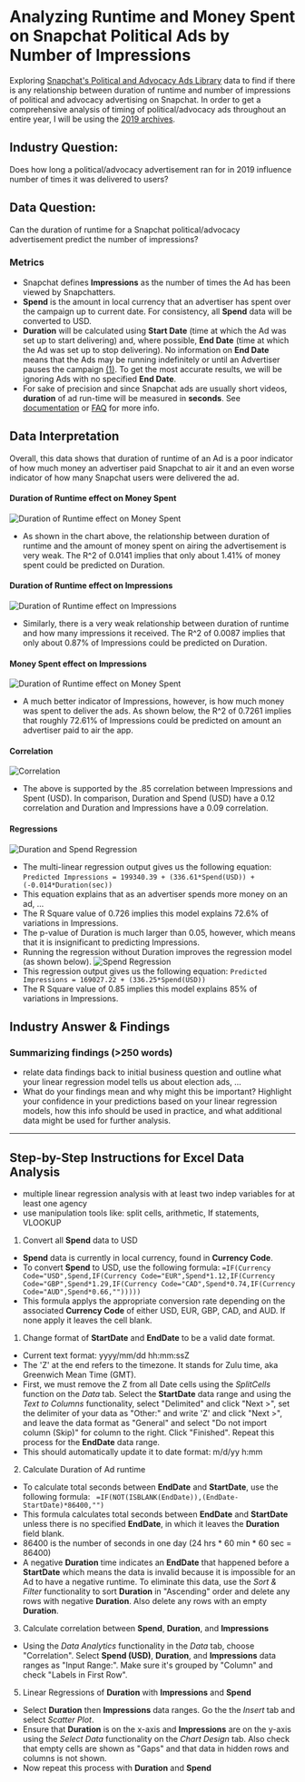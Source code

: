 # Analyzing Runtime and Money Spent on Snapchat Political Ads by Number of Impressions
Exploring [Snapchat's Political and Advocacy Ads Library](https://www.snap.com/en-US/political-ads/) data to find if there is any relationship between duration of runtime and number of impressions of political and advocacy advertising on Snapchat.
In order to get a comprehensive analysis of timing of political/advocacy ads throughout an entire year, I will be using the [2019 archives](https://github.com/CamilaCamacho/timing_of_impressions_snapchat_political_ads/blob/master/PoliticalAds.csv).

## Industry Question:
Does how long a political/advocacy advertisement ran for in 2019 influence number of times it was delivered to users?

## Data Question:
Can the duration of runtime for a Snapchat political/advocacy advertisement predict the number of impressions? 

### Metrics 
* Snapchat defines **Impressions** as the number of times the Ad has been viewed by Snapchatters. 
* **Spend** is the amount in local currency that an advertiser has spent over the campaign up to current date. For consistency, all **Spend** data will be converted to USD. 
* **Duration** will be calculated using **Start Date** (time at which the Ad was set up to start delivering) and, where possible, **End Date** (time at which the Ad was set up to stop delivering). No information on **End Date** means that the Ads may be running indefinitely or until an Advertiser pauses the campaign [(1)](https://businesshelp.snapchat.com/en-US/article/political-ads-library). To get the most accurate results, we will be ignoring Ads with no specified **End Date**.
* For sake of precision and since Snapchat ads are usually short videos, **duration** of ad run-time will be measured in **seconds**.
See [documentation](https://github.com/CamilaCamacho/timing_of_impressions_snapchat_political_ads/blob/master/2019PoliticalAds_readme.txt) or [FAQ](https://businesshelp.snapchat.com/en-US/article/political-ads-library) for more info.

## Data Interpretation
Overall, this data shows that duration of runtime of an Ad is a poor indicator of how much money an advertiser paid Snapchat to air it and an even worse indicator of how many Snapchat users were delivered the ad. 

#### Duration of Runtime effect on Money Spent
![Duration of Runtime effect on Money Spent](https://github.com/CamilaCamacho/timing_of_impressions_snapchat_political_ads/blob/master/data_visualizations/Duration%20on%20Spend.png)
* As shown in the chart above, the relationship between duration of runtime and the amount of money spent on airing the advertisement is very weak. The R^2 of 0.0141 implies that only about 1.41% of money spent could be predicted on Duration. 
#### Duration of Runtime effect on Impressions
![Duration of Runtime effect on Impressions](https://github.com/CamilaCamacho/timing_of_impressions_snapchat_political_ads/blob/master/data_visualizations/Duration%20on%20Impressions.png)
* Similarly, there is a very weak relationship between duration of runtime and how many impressions it received. The R^2 of 0.0087 implies that only about 0.87% of Impressions could be predicted on Duration. 
#### Money Spent effect on Impressions
![Duration of Runtime effect on Money Spent](https://github.com/CamilaCamacho/timing_of_impressions_snapchat_political_ads/blob/master/data_visualizations/Spend%20on%20Impressions.png)
* A much better indicator of Impressions, however, is how much money was spent to deliver the ads. As shown below, the R^2 of 0.7261 implies that roughly 72.61% of Impressions could be predicted on amount an advertiser paid to air the app. 
#### Correlation
![Correlation](https://github.com/CamilaCamacho/timing_of_impressions_snapchat_political_ads/blob/master/data_visualizations/Correlation.png)
* The above is supported by the .85 correlation between Impressions and Spent (USD). In comparison, Duration and Spend (USD) have a 0.12 correlation and Duration and Impressions have a 0.09 correlation.
#### Regressions
![Duration and Spend Regression](https://github.com/CamilaCamacho/timing_of_impressions_snapchat_political_ads/blob/master/data_visualizations/Regression.png)
* The multi-linear regression output gives us the following equation:
```Predicted Impressions = 199340.39 + (336.61*Spend(USD)) + (-0.014*Duration(sec))```
* This equation explains that as an advertiser spends more money on an ad, ... 
* The R Square value of 0.726 implies this model explains 72.6% of variations in Impressions. 
* The p-value of Duration is much larger than 0.05, however, which means that it is insignificant to predicting Impressions.
* Running the regression without Duration improves the regression model (as shown below). 
![Spend Regression](https://github.com/CamilaCamacho/timing_of_impressions_snapchat_political_ads/blob/master/data_visualizations/Spend%20Regression.png)
* This regression output gives us the following equation:
```Predicted Impressions = 169027.22 + (336.25*Spend(USD))```
* The R Square value of 0.85 implies this model explains 85% of variations in Impressions. 

## Industry Answer & Findings
### Summarizing findings (>250 words)

* relate data findings back to initial business question and outline what your linear regression model tells us about election ads, ... 
* What do your findings mean and why might this be important? Highlight your confidence in your predictions based on your linear regression models, how this info should be used in practice, and what additional data might be used for further analysis. 

--- 

## Step-by-Step Instructions for Excel Data Analysis
* multiple linear  regression analysis with at least two indep variables for at least one agency 
* use manipulation tools like: split cells, arithmetic, If statements, VLOOKUP

1. Convert all **Spend** data to USD
* **Spend** data is currently in local currency, found in **Currency Code**.
* To convert **Spend** to USD, use the following formula:
```=IF(Currency Code="USD",Spend,IF(Currency Code="EUR",Spend*1.12,IF(Currency Code="GBP",Spend*1.29,IF(Currency Code="CAD",Spend*0.74,IF(Currency Code="AUD",Spend*0.66,"")))))```
* This formula applys the appropriate conversion rate depending on the associated **Currency Code** of either USD, EUR, GBP, CAD, and AUD. If none apply it leaves the cell blank.

1. Change format of **StartDate** and **EndDate** to be a valid date format.
* Current text format: yyyy/mm/dd hh:mm:ssZ 
* The 'Z' at the end refers to the timezone. It stands for Zulu time, aka Greenwich Mean Time (GMT).
* First, we must remove the Z from all Date cells using the _SplitCells_ function on the _Data_ tab. 
Select the **StartDate** data range and using the _Text to Columns_ functionality, select "Delimited" and click "Next >", set the delimiter of your data as "Other:" and write 'Z' and click "Next >", and leave the data format as "General" and select "Do not import column (Skip)" for column to the right. Click "Finished". Repeat this process for the **EndDate** data range.
* This should automatically update it to date format: m/d/yy h:mm 

2. Calculate Duration of Ad runtime
* To calculate total seconds between **EndDate** and **StartDate**, use the following formula:
``` =IF(NOT(ISBLANK(EndDate)),(EndDate-StartDate)*86400,"")```
* This formula calculates total seconds between **EndDate** and **StartDate** unless there is no specified **EndDate**, in which it leaves the **Duration** field blank. 
* 86400 is the number of seconds in one day (24 hrs * 60 min * 60 sec = 86400)
* A negative **Duration** time indicates an **EndDate** that happened before a **StartDate** which means the data is invalid because it is impossible for an Ad to have a negative runtime. To eliminate this data, use the _Sort & Filter_ functionality to sort **Duration** in "Ascending" order and delete any rows with negative **Duration**. Also delete any rows with an empty **Duration**.

3. Calculate correlation between **Spend**, **Duration**, and **Impressions**
* Using the _Data Analytics_ functionality in the _Data_ tab, choose "Correlation". Select **Spend (USD)**, **Duration**, and **Impressions** data ranges as "Input Range:". Make sure it's grouped by "Column" and check "Labels in First Row".

5. Linear Regressions of **Duration** with **Impressions** and **Spend**
* Select **Duration** then **Impressions** data ranges. Go the the _Insert_ tab and select _Scatter Plot_. 
* Ensure that **Duration** is on the x-axis and **Impressions** are on the y-axis using the _Select Data_ functionality on the _Chart Design_ tab. Also check that empty cells are shown as "Gaps" and that data in hidden rows and columns is not shown. 
* Now repeat this process with **Duration** and **Spend**
